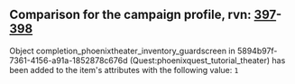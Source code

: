 ## Comparison for the campaign profile, rvn: [397](https://github.com/PRO100KatYT/FortniteProfileRevisions/tree/main/profiles/campaign/397%20campaign.json)-[398](https://github.com/PRO100KatYT/FortniteProfileRevisions/tree/main/profiles/campaign/398%20campaign.json)

Object completion_phoenixtheater_inventory_guardscreen in 5894b97f-7361-4156-a91a-1852878c676d (Quest:phoenixquest_tutorial_theater) has been added to the item's attributes with the following value: `1`
<br><br>
